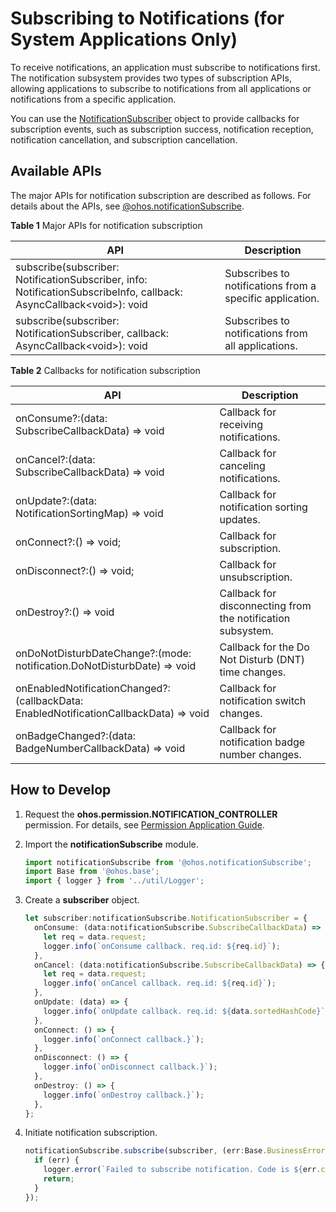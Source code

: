 # Subscribing to Notifications (for System Applications Only)


To receive notifications, an application must subscribe to notifications first. The notification subsystem provides two types of subscription APIs, allowing applications to subscribe to notifications from all applications or notifications from a specific application.


You can use the [NotificationSubscriber](../reference/apis/js-apis-inner-notification-notificationSubscriber.md) object to provide callbacks for subscription events, such as subscription success, notification reception, notification cancellation, and subscription cancellation.


## Available APIs

The major APIs for notification subscription are described as follows. For details about the APIs, see [@ohos.notificationSubscribe](../reference/apis/js-apis-notificationSubscribe.md).

**Table 1** Major APIs for notification subscription

| API| Description|
| -------- | -------- |
| subscribe(subscriber: NotificationSubscriber, info: NotificationSubscribeInfo, callback: AsyncCallback&lt;void&gt;): void | Subscribes to notifications from a specific application.|
| subscribe(subscriber: NotificationSubscriber, callback: AsyncCallback&lt;void&gt;): void | Subscribes to notifications from all applications.    |

**Table 2** Callbacks for notification subscription

| API| Description|
| -------- | -------- |
| onConsume?:(data: SubscribeCallbackData) =&gt; void | Callback for receiving notifications.              |
| onCancel?:(data: SubscribeCallbackData) =&gt; void | Callback for canceling notifications.          |
| onUpdate?:(data: NotificationSortingMap) =&gt; void | Callback for notification sorting updates.      |
| onConnect?:() =&gt; void;                          | Callback for subscription.          |
| onDisconnect?:() =&gt; void;                       | Callback for unsubscription.          |
| onDestroy?:() =&gt; void                           | Callback for disconnecting from the notification subsystem.  |
| onDoNotDisturbDateChange?:(mode: notification.DoNotDisturbDate) =&gt; void | Callback for the Do Not Disturb (DNT) time changes.|
| onEnabledNotificationChanged?:(callbackData: EnabledNotificationCallbackData) =&gt; void | Callback for notification switch changes.      |
| onBadgeChanged?:(data: BadgeNumberCallbackData) =&gt; void | Callback for notification badge number changes.|


## How to Develop

1. Request the **ohos.permission.NOTIFICATION_CONTROLLER** permission. For details, see [Permission Application Guide](../security/accesstoken-guidelines.md#declaring-permissions-in-the-configuration-file).

2. Import the **notificationSubscribe** module.
   
   ```ts
   import notificationSubscribe from '@ohos.notificationSubscribe';
   import Base from '@ohos.base';
   import { logger } from '../util/Logger';
   ```

3. Create a **subscriber** object.
   
   ```ts
   let subscriber:notificationSubscribe.NotificationSubscriber = {
     onConsume: (data:notificationSubscribe.SubscribeCallbackData) => {
       let req = data.request;
       logger.info(`onConsume callback. req.id: ${req.id}`);
     },
     onCancel: (data:notificationSubscribe.SubscribeCallbackData) => {
       let req = data.request;
       logger.info(`onCancel callback. req.id: ${req.id}`);
     },
     onUpdate: (data) => {
       logger.info(`onUpdate callback. req.id: ${data.sortedHashCode}`);
     },
     onConnect: () => {
       logger.info(`onConnect callback.}`);
     },
     onDisconnect: () => {
       logger.info(`onDisconnect callback.}`);
     },
     onDestroy: () => {
       logger.info(`onDestroy callback.}`);
     },
   };
   ```
   
4. Initiate notification subscription.
   
   ```ts
   notificationSubscribe.subscribe(subscriber, (err:Base.BusinessError) => { // This API uses an asynchronous callback to return the result.
     if (err) {
       logger.error(`Failed to subscribe notification. Code is ${err.code}, message is ${err.message}`);
       return;
     }
   });
   ```
